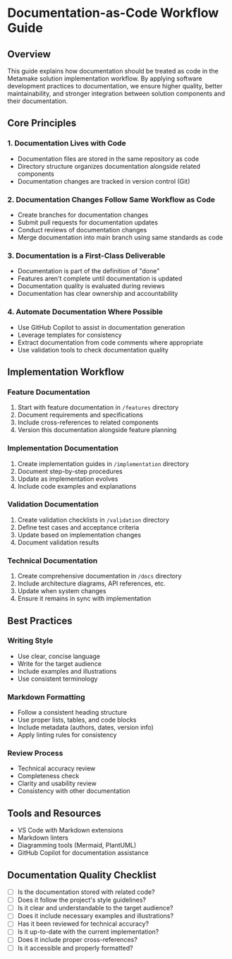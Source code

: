 # Documentation-as-Code Workflow Guide

## Overview
This guide explains how documentation should be treated as code in the Metamake solution implementation workflow. By applying software development practices to documentation, we ensure higher quality, better maintainability, and stronger integration between solution components and their documentation.

## Core Principles

### 1. Documentation Lives with Code
- Documentation files are stored in the same repository as code
- Directory structure organizes documentation alongside related components
- Documentation changes are tracked in version control (Git)

### 2. Documentation Changes Follow Same Workflow as Code
- Create branches for documentation changes
- Submit pull requests for documentation updates
- Conduct reviews of documentation changes
- Merge documentation into main branch using same standards as code

### 3. Documentation is a First-Class Deliverable
- Documentation is part of the definition of "done"
- Features aren't complete until documentation is updated
- Documentation quality is evaluated during reviews
- Documentation has clear ownership and accountability

### 4. Automate Documentation Where Possible
- Use GitHub Copilot to assist in documentation generation
- Leverage templates for consistency
- Extract documentation from code comments where appropriate
- Use validation tools to check documentation quality

## Implementation Workflow

### Feature Documentation
1. Start with feature documentation in `/features` directory
2. Document requirements and specifications
3. Include cross-references to related components
4. Version this documentation alongside feature planning

### Implementation Documentation
1. Create implementation guides in `/implementation` directory
2. Document step-by-step procedures
3. Update as implementation evolves
4. Include code examples and explanations

### Validation Documentation
1. Create validation checklists in `/validation` directory
2. Define test cases and acceptance criteria
3. Update based on implementation changes
4. Document validation results

### Technical Documentation
1. Create comprehensive documentation in `/docs` directory
2. Include architecture diagrams, API references, etc.
3. Update when system changes
4. Ensure it remains in sync with implementation

## Best Practices

### Writing Style
- Use clear, concise language
- Write for the target audience
- Include examples and illustrations
- Use consistent terminology

### Markdown Formatting
- Follow a consistent heading structure
- Use proper lists, tables, and code blocks
- Include metadata (authors, dates, version info)
- Apply linting rules for consistency

### Review Process
- Technical accuracy review
- Completeness check
- Clarity and usability review
- Consistency with other documentation

## Tools and Resources
- VS Code with Markdown extensions
- Markdown linters
- Diagramming tools (Mermaid, PlantUML)
- GitHub Copilot for documentation assistance

## Documentation Quality Checklist
- [ ] Is the documentation stored with related code?
- [ ] Does it follow the project's style guidelines?
- [ ] Is it clear and understandable to the target audience?
- [ ] Does it include necessary examples and illustrations?
- [ ] Has it been reviewed for technical accuracy?
- [ ] Is it up-to-date with the current implementation?
- [ ] Does it include proper cross-references?
- [ ] Is it accessible and properly formatted?
